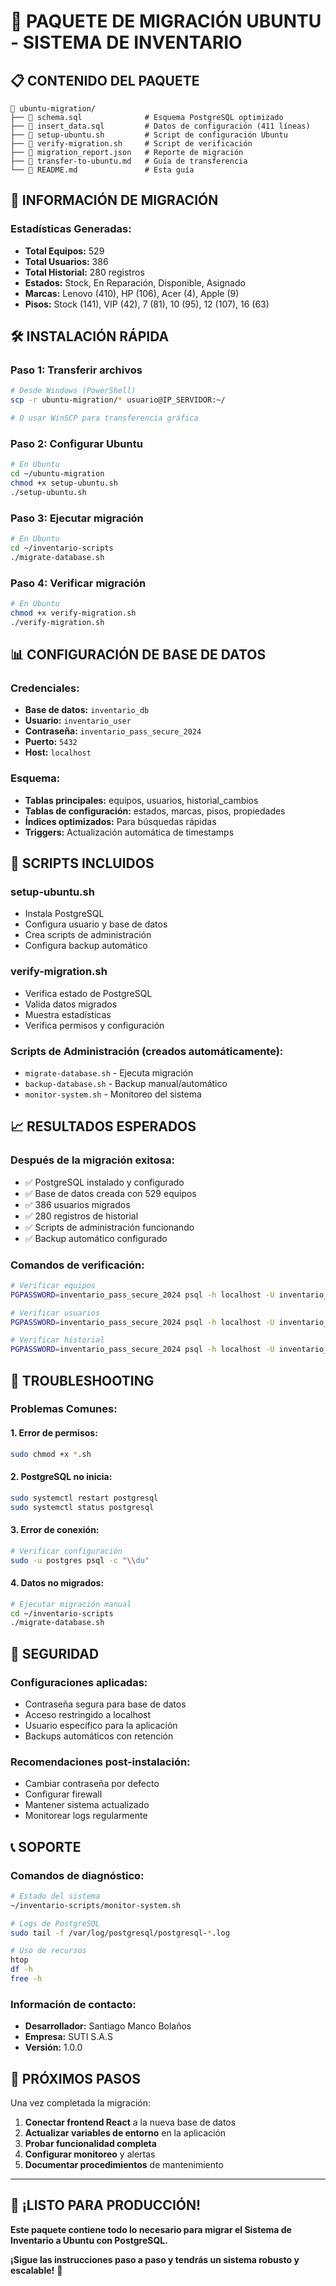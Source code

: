 # 🚀 PAQUETE DE MIGRACIÓN UBUNTU - SISTEMA DE INVENTARIO

## 📋 CONTENIDO DEL PAQUETE

```
📂 ubuntu-migration/
├── 📄 schema.sql              # Esquema PostgreSQL optimizado
├── 📄 insert_data.sql         # Datos de configuración (411 líneas)
├── 📄 setup-ubuntu.sh         # Script de configuración Ubuntu
├── 📄 verify-migration.sh     # Script de verificación
├── 📄 migration_report.json   # Reporte de migración
├── 📄 transfer-to-ubuntu.md   # Guía de transferencia
└── 📄 README.md               # Esta guía
```

## 🎯 INFORMACIÓN DE MIGRACIÓN

### **Estadísticas Generadas:**
- **Total Equipos:** 529
- **Total Usuarios:** 386
- **Total Historial:** 280 registros
- **Estados:** Stock, En Reparación, Disponible, Asignado
- **Marcas:** Lenovo (410), HP (106), Acer (4), Apple (9)
- **Pisos:** Stock (141), VIP (42), 7 (81), 10 (95), 12 (107), 16 (63)

## 🛠️ INSTALACIÓN RÁPIDA

### **Paso 1: Transferir archivos**
```bash
# Desde Windows (PowerShell)
scp -r ubuntu-migration/* usuario@IP_SERVIDOR:~/

# O usar WinSCP para transferencia gráfica
```

### **Paso 2: Configurar Ubuntu**
```bash
# En Ubuntu
cd ~/ubuntu-migration
chmod +x setup-ubuntu.sh
./setup-ubuntu.sh
```

### **Paso 3: Ejecutar migración**
```bash
# En Ubuntu
cd ~/inventario-scripts
./migrate-database.sh
```

### **Paso 4: Verificar migración**
```bash
# En Ubuntu
chmod +x verify-migration.sh
./verify-migration.sh
```

## 📊 CONFIGURACIÓN DE BASE DE DATOS

### **Credenciales:**
- **Base de datos:** `inventario_db`
- **Usuario:** `inventario_user`
- **Contraseña:** `inventario_pass_secure_2024`
- **Puerto:** `5432`
- **Host:** `localhost`

### **Esquema:**
- **Tablas principales:** equipos, usuarios, historial_cambios
- **Tablas de configuración:** estados, marcas, pisos, propiedades
- **Índices optimizados:** Para búsquedas rápidas
- **Triggers:** Actualización automática de timestamps

## 🔧 SCRIPTS INCLUIDOS

### **setup-ubuntu.sh**
- Instala PostgreSQL
- Configura usuario y base de datos
- Crea scripts de administración
- Configura backup automático

### **verify-migration.sh**
- Verifica estado de PostgreSQL
- Valida datos migrados
- Muestra estadísticas
- Verifica permisos y configuración

### **Scripts de Administración (creados automáticamente):**
- `migrate-database.sh` - Ejecuta migración
- `backup-database.sh` - Backup manual/automático
- `monitor-system.sh` - Monitoreo del sistema

## 📈 RESULTADOS ESPERADOS

### **Después de la migración exitosa:**
- ✅ PostgreSQL instalado y configurado
- ✅ Base de datos creada con 529 equipos
- ✅ 386 usuarios migrados
- ✅ 280 registros de historial
- ✅ Scripts de administración funcionando
- ✅ Backup automático configurado

### **Comandos de verificación:**
```bash
# Verificar equipos
PGPASSWORD=inventario_pass_secure_2024 psql -h localhost -U inventario_user -d inventario_db -c "SELECT COUNT(*) FROM equipos;"

# Verificar usuarios
PGPASSWORD=inventario_pass_secure_2024 psql -h localhost -U inventario_user -d inventario_db -c "SELECT COUNT(*) FROM usuarios;"

# Verificar historial
PGPASSWORD=inventario_pass_secure_2024 psql -h localhost -U inventario_user -d inventario_db -c "SELECT COUNT(*) FROM historial_cambios;"
```

## 🚨 TROUBLESHOOTING

### **Problemas Comunes:**

#### **1. Error de permisos:**
```bash
sudo chmod +x *.sh
```

#### **2. PostgreSQL no inicia:**
```bash
sudo systemctl restart postgresql
sudo systemctl status postgresql
```

#### **3. Error de conexión:**
```bash
# Verificar configuración
sudo -u postgres psql -c "\\du"
```

#### **4. Datos no migrados:**
```bash
# Ejecutar migración manual
cd ~/inventario-scripts
./migrate-database.sh
```

## 🔐 SEGURIDAD

### **Configuraciones aplicadas:**
- Contraseña segura para base de datos
- Acceso restringido a localhost
- Usuario específico para la aplicación
- Backups automáticos con retención

### **Recomendaciones post-instalación:**
- Cambiar contraseña por defecto
- Configurar firewall
- Mantener sistema actualizado
- Monitorear logs regularmente

## 📞 SOPORTE

### **Comandos de diagnóstico:**
```bash
# Estado del sistema
~/inventario-scripts/monitor-system.sh

# Logs de PostgreSQL
sudo tail -f /var/log/postgresql/postgresql-*.log

# Uso de recursos
htop
df -h
free -h
```

### **Información de contacto:**
- **Desarrollador:** Santiago Manco Bolaños
- **Empresa:** SUTI S.A.S
- **Versión:** 1.0.0

## 🎉 PRÓXIMOS PASOS

Una vez completada la migración:

1. **Conectar frontend React** a la nueva base de datos
2. **Actualizar variables de entorno** en la aplicación
3. **Probar funcionalidad completa**
4. **Configurar monitoreo** y alertas
5. **Documentar procedimientos** de mantenimiento

---

## 🚀 ¡LISTO PARA PRODUCCIÓN!

**Este paquete contiene todo lo necesario para migrar el Sistema de Inventario a Ubuntu con PostgreSQL.**

**¡Sigue las instrucciones paso a paso y tendrás un sistema robusto y escalable!** 🎯 